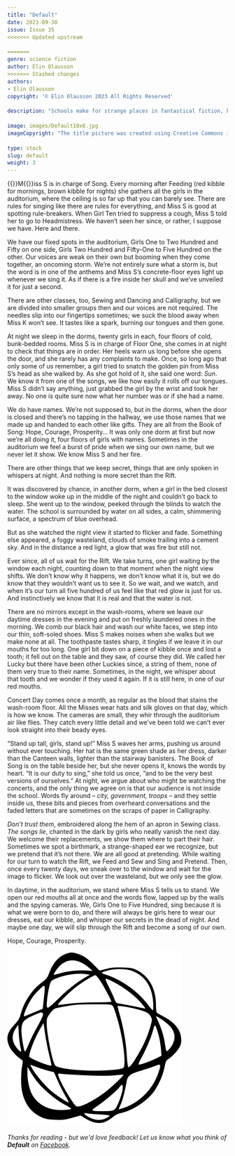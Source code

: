 ```yaml
---
title: "Default"
date: 2023-09-30
issue: Issue 35
<<<<<<< Updated upstream

=======
genre: science fiction
author: Elin Olausson
>>>>>>> Stashed changes
authors:
- Elin Olausson
copyright: '© Elin Olausson 2023 All Rights Reserved'

description: "Schools make for strange places in fantastical fiction, but even real schools are strange places: sometimes small, sometimes sprawling, they too often form the individuals of the future by filing away what makes each pupil distinct. Appropriate, then, that if Elin Olausson's story of a strange cohort has a narrator, it is one who identifies as the whole."

image: images/Default10x6.jpg
imageCopyright: "The title picture was created using Creative Commons images - many thanks to the following creators: [Reshma Mallecha](https://www.pexels.com/photo/yellow-haired-dolls-in-blue-dress-9646343/) and [DreamDigitalArtist](https://pixabay.com/vectors/black-white-pattern-glass-crack-7075971/)."

type: stock
slug: default
weight: 3
---
```


{{<glyph>}}M{{</glyph>}}iss S is in charge of Song. Every morning after Feeding (red kibble for mornings, brown kibble for nights) she gathers all the girls in the auditorium, where the ceiling is so far up that you can barely see. There are rules for singing like there are rules for everything, and Miss S is good at spotting rule-breakers. When Girl Ten tried to suppress a cough, Miss S told her to go to Headmistress. We haven’t seen her since, or rather, I suppose we have. Here and there. 

We have our fixed spots in the auditorium, Girls One to Two Hundred and Fifty on one side, Girls Two Hundred and Fifty-One to Five Hundred on the other. Our voices are weak on their own but booming when they come together, an oncoming storm. We’re not entirely sure what a storm is, but the word is in one of the anthems and Miss S’s concrete-floor eyes light up whenever we sing it. As if there is a fire inside her skull and we’ve unveiled it for just a second. 

There are other classes, too, Sewing and Dancing and Calligraphy, but we are divided into smaller groups then and our voices are not required. The needles slip into our fingertips sometimes; we suck the blood away when Miss K won’t see. It tastes like a spark, burning our tongues and then gone.

At night we sleep in the dorms, twenty girls in each, four floors of cold, bunk-bedded rooms. Miss S is in charge of Floor One, she comes in at night to check that things are in order. Her heels warn us long before she opens the door, and she rarely has any complaints to make. Once, so long ago that only some of us remember, a girl tried to snatch the golden pin from Miss S’s head as she walked by. As she got hold of it, she said one word: *Sun*. We know it from one of the songs, we like how easily it rolls off our tongues. Miss S didn’t say anything, just grabbed the girl by the wrist and took her away. No one is quite sure now what her number was or if she had a name. 

We do have names. We’re not supposed to, but in the dorms, when the door is closed and there’s no tapping in the hallway, we use those names that we made up and handed to each other like gifts. They are all from the Book of Song: Hope, Courage, Prosperity… It was only one dorm at first but now we’re all doing it, four floors of girls with names. Sometimes in the auditorium we feel a burst of pride when we sing our own name, but we never let it show. We know Miss S and her fire. 

There are other things that we keep secret, things that are only spoken in whispers at night. And nothing is more secret than the Rift. 

It was discovered by chance, in another dorm, when a girl in the bed closest to the window woke up in the middle of the night and couldn’t go back to sleep. She went up to the window, peeked through the blinds to watch the water. The school is surrounded by water on all sides, a calm, shimmering surface, a spectrum of blue overhead. 

But as she watched the night view it started to flicker and fade. Something else appeared, a foggy wasteland, clouds of smoke trailing into a cement sky. And in the distance a red light, a glow that was fire but still not. 

Ever since, all of us wait for the Rift. We take turns, one girl waiting by the window each night, counting down to that moment when the night view shifts. We don’t know why it happens, we don’t know what it is, but we do know that they wouldn’t want us to see it. So we wait, and we watch, and when it’s our turn all five hundred of us feel like that red glow is just for us. And instinctively we know that it is real and that the water is not.  

There are no mirrors except in the wash-rooms, where we leave our daytime dresses in the evening and put on freshly laundered ones in the morning. We comb our black hair and wash our white faces, we step into our thin, soft-soled shoes. Miss S makes noises when she walks but we make none at all. The toothpaste tastes sharp, it tingles if we leave it in our mouths for too long. One girl bit down on a piece of kibble once and lost a tooth; it fell out on the table and they saw, of course they did. We called her Lucky but there have been other Luckies since, a string of them, none of them very true to their name. Sometimes, in the night, we whisper about that tooth and we wonder if they used it again. If it is still here, in one of our red mouths.

Concert Day comes once a month, as regular as the blood that stains the wash-room floor. All the Misses wear hats and silk gloves on that day, which is how we know. The cameras are small, they whir through the auditorium air like flies. They catch every little detail and we’ve been told we can’t ever look straight into their beady eyes. 

“Stand up tall, girls, stand up!” Miss S waves her arms, pushing us around without ever touching. Her hat is the same green shade as her dress, darker than the Canteen walls, lighter than the stairway banisters. The Book of Song is on the table beside her, but she never opens it, knows the words by heart. “It is our duty to sing,” she told us once, “and to be the very best versions of ourselves.” At night, we argue about who might be watching the concerts, and the only thing we agree on is that our audience is not inside the school. Words fly around – *city, government, troops* – and they settle inside us, these bits and pieces from overheard conversations and the faded letters that are sometimes on the scraps of paper in Calligraphy.

*Don’t trust them*, embroidered along the hem of an apron in Sewing class. *The songs lie*, chanted in the dark by girls who neatly vanish the next day. We welcome their replacements, we show them where to part their hair. Sometimes we spot a birthmark, a strange-shaped ear we recognize, but we pretend that it’s not there. We are all good at pretending. While waiting for our turn to watch the Rift, we Feed and Sew and Sing and Pretend. Then, once every twenty days, we sneak over to the window and wait for the image to flicker. We look out over the wasteland, but we only see the glow.

In daytime, in the auditorium, we stand where Miss S tells us to stand. We open our red mouths all at once and the words flow, lapped up by the walls and the spying cameras. We, Girls One to Five Hundred, sing because it is what we were born to do, and there will always be girls here to wear our dresses, eat our kibble, and whisper our secrets in the dead of night. And maybe one day, we will slip through the Rift and become a song of our own.

Hope, Courage, Prosperity.

![Orbit-lrg](images/Orbit.svg)

*Thanks for reading - but we'd love feedback! Let us know what you think of **Default** on [Facebook](https://www.facebook.com/MythaxisMagazine/posts/889664256499895).*
